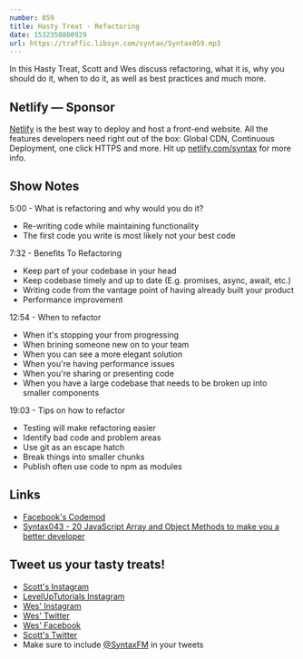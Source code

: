 ```yaml
---
number: 059
title: Hasty Treat - Refactoring
date: 1532350800929
url: https://traffic.libsyn.com/syntax/Syntax059.mp3
---
```


In this Hasty Treat, Scott and Wes discuss refactoring, what it is, why you should do it, when to do it, as well as best practices and much more. 

## Netlify — Sponsor

[Netlify](https://netlify.com/syntax) is the best way to deploy and host a front-end website. All the features developers need right out of the box: Global CDN, Continuous Deployment, one click HTTPS and more. Hit up [netlify.com/syntax](https://netlify.com/syntax) for more info.

## Show Notes

5:00 - What is refactoring and why would you do it?

* Re-writing code while maintaining functionality
* The first code you write is most likely not your best code

7:32 - Benefits To Refactoring

* Keep part of your codebase in your head
* Keep codebase timely and up to date (E.g. promises, async, await, etc.)
* Writing code from the vantage point of having already built your product
* Performance improvement

12:54 - When to refactor

* When it's stopping your from progressing
* When brining someone new on to your team
* When you can see a more elegant solution
* When you're having performance issues
* When you're sharing or presenting code
* When you have a large codebase that needs to be broken up into smaller components

19:03 - Tips on how to refactor

* Testing will make refactoring easier
* Identify bad code and problem areas
* Use git as an escape hatch
* Break things into smaller chunks
* Publish often use code to npm as modules

## Links
* [Facebook's Codemod](https://github.com/facebook/codemod)
* [Syntax043 - 20 JavaScript Array and Object Methods to make you a better developer](https://syntax.fm/show/043/20-javascript-array-and-object-methods-to-make-you-a-better-developer)

## Tweet us your tasty treats!

* [Scott's Instagram](https://www.instagram.com/stolinski/)
* [LevelUpTutorials Instagram](https://www.instagram.com/LevelUpTutorials/)
* [Wes' Instagram](https://www.instagram.com/wesbos/)
* [Wes' Twitter](https://twitter.com/wesbos)
* [Wes' Facebook](https://www.facebook.com/wesbos.developer)
* [Scott's Twitter](https://twitter.com/stolinski)
* Make sure to include [@SyntaxFM](https://twitter.com/SyntaxFM) in your tweets